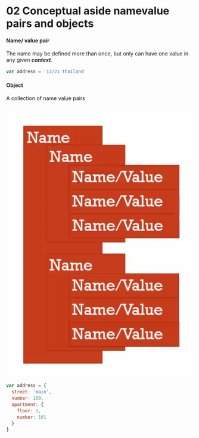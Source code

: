 # 02 Conceptual aside namevalue pairs and objects

#### Name/ value pair

The name may be defined more than once, but only can have one value in any given ***context***.

```javascript
var address = '13/21 thailand'
```

#### Object

A collection of name value pairs

![Object](img/object.png)

```javascript
var address = {
  street: 'main',
  number: 100,
  apartment: {
    floor: 3,
    number: 101
  }
}
```